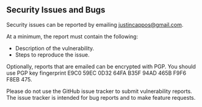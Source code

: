 Security Issues and Bugs
------------------------

Security issues can be reported by emailing justincappos@gmail.com.

At a minimum, the report must contain the following:

* Description of the vulnerability.
* Steps to reproduce the issue.

Optionally, reports that are emailed can be encrypted with PGP. You should use
PGP key fingerprint E9C0 59EC 0D32 64FA B35F 94AD 465B F9F6 F8EB 475.

Please do not use the GitHub issue tracker to submit vulnerability reports. The
issue tracker is intended for bug reports and to make feature requests.
